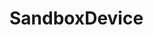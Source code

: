 #  SandboxDevice

<api-schema openapi-path="../../resources/openapi.yaml" name="SandboxDevice"></api-schema>